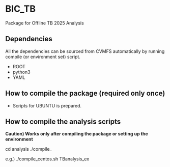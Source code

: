 # BIC_TB

Package for Offline TB 2025 Analysis

## Dependencies

All the dependencies can be sourced from CVMFS automatically by running compile (or environment set) script.

* ROOT
* python3
* YAML

## How to compile the package (required only once)
- Scripts for UBUNTU is prepared.


## How to compile the analysis scripts
**Caution) Works only after compiling the package or setting up the environment**

cd analysis
./compile_<your OS> <analysis code in cpp>

e.g.) ./compile_centos.sh TBanalysis_ex
